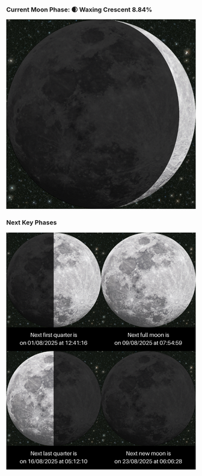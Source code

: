 ### Current Moon Phase: 🌒 Waxing Crescent 8.84%
![Moon Phase](moonphase.png)
### Next Key Phases
![Gallery](gallery.png)
